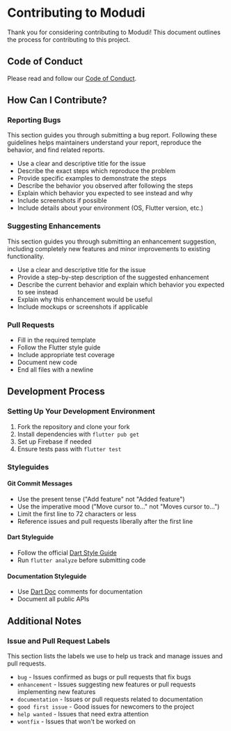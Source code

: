 # Contributing to Modudi

Thank you for considering contributing to Modudi! This document outlines the process for contributing to this project.

## Code of Conduct

Please read and follow our [Code of Conduct](CODE_OF_CONDUCT.md).

## How Can I Contribute?

### Reporting Bugs

This section guides you through submitting a bug report. Following these guidelines helps maintainers understand your report, reproduce the behavior, and find related reports.

- Use a clear and descriptive title for the issue
- Describe the exact steps which reproduce the problem
- Provide specific examples to demonstrate the steps
- Describe the behavior you observed after following the steps
- Explain which behavior you expected to see instead and why
- Include screenshots if possible
- Include details about your environment (OS, Flutter version, etc.)

### Suggesting Enhancements

This section guides you through submitting an enhancement suggestion, including completely new features and minor improvements to existing functionality.

- Use a clear and descriptive title for the issue
- Provide a step-by-step description of the suggested enhancement
- Describe the current behavior and explain which behavior you expected to see instead
- Explain why this enhancement would be useful
- Include mockups or screenshots if applicable

### Pull Requests

- Fill in the required template
- Follow the Flutter style guide
- Include appropriate test coverage
- Document new code
- End all files with a newline

## Development Process

### Setting Up Your Development Environment

1. Fork the repository and clone your fork
2. Install dependencies with `flutter pub get`
3. Set up Firebase if needed
4. Ensure tests pass with `flutter test`

### Styleguides

#### Git Commit Messages

- Use the present tense ("Add feature" not "Added feature")
- Use the imperative mood ("Move cursor to..." not "Moves cursor to...")
- Limit the first line to 72 characters or less
- Reference issues and pull requests liberally after the first line

#### Dart Styleguide

- Follow the official [Dart Style Guide](https://dart.dev/guides/language/effective-dart/style)
- Run `flutter analyze` before submitting code

#### Documentation Styleguide

- Use [Dart Doc](https://dart.dev/effective-dart/documentation) comments for documentation
- Document all public APIs

## Additional Notes

### Issue and Pull Request Labels

This section lists the labels we use to help us track and manage issues and pull requests.

* `bug` - Issues confirmed as bugs or pull requests that fix bugs
* `enhancement` - Issues suggesting new features or pull requests implementing new features
* `documentation` - Issues or pull requests related to documentation
* `good first issue` - Good issues for newcomers to the project
* `help wanted` - Issues that need extra attention
* `wontfix` - Issues that won't be worked on
